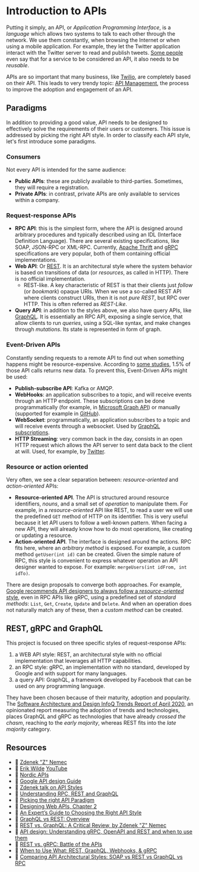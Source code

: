 # Introduction to APIs
Putting it simply, an API, or _Application Programming Interface_, is a _language_ which allows two systems to talk to each other through the network. We use them constantly, when browsing the Internet or when using a mobile application. For example, they let the Twitter application interact with the Twitter server to read and publish tweets. [Some people](https://www.youtube.com/watch?v=_nAfNxhzJy0) even say that for a service to be considered an API, it also needs to be _reusable_.

APIs are so important that many business, like [Twilio](https://www.twilio.com/), are completely based on their API. This leads to very trendy topic: [API Management](https://www.redhat.com/en/topics/api/what-is-api-management), the process to improve the adoption and engagement of an API.

## Paradigms
In addition to providing a good value, API needs to be designed to effectively solve the requirements of their users or customers. This issue is addressed by picking the right API style. In order to classify each API style, let's first introduce some paradigms.

### Consumers
Not every API is intended for the same audience:

* **Public APIs**: these are publicly available to third-parties. Sometimes, they will require a registration.
* **Private APIs**: in contrast, private APIs are only available to services within a company.

### Request-response APIs
* **RPC API**: this is the simplest form, where the API is designed around arbitrary procedures and typically described using an IDL (Interface Definition Language). There are several existing specifications, like SOAP, JSON-RPC or XML-RPC. Currently, [Apache Thrift](https://thrift.apache.org/) and [gRPC](grpc.md) specifications are very popular, both of them containing official implementations.
* **Web API**: Or [REST](rest.md). It is an architectural style where the system behavior is based on transitions of data (or _resources_, as called in HTTP). There is no official implementation.
    * REST-like. A key characteristic of REST is that their clients just _follow_ (or _bookmark_) opaque URIs. When we use a so-called REST API where clients construct URIs, then it is not _pure REST_, but RPC over HTTP. This is often referred as _REST-Like_.
* **Query API**: in addition to the styles above, we also have query APIs, like [GraphQL](graphql.md). It is essentially an RPC API, exposing a single service, that allow clients to run _queries_, using a SQL-like syntax, and make changes through _mutations_. Its state is represented in form of graph.

### Event-Driven APIs
Constantly sending requests to a remote API to find out when something happens might be resource-expensive. According to [some studies][Zapier RESTHooks.org], 1.5% of those API calls returns new data. To prevent this, Event-Driven APIs might be used:

* **Publish-subscribe API**: Kafka or AMQP.
* **WebHooks**: an application subscribes to a topic, and will receive events through an HTTP endpoint. These subscriptions can be done programmatically (for example, in [Microsoft Graph API][Microsoft Graph API subscriptions]) or manually (supported for example in [GitHub][GitHub webhooks]).
* **WebSocket**: programmatically, an application subscribes to a topic and will receive events through a websocket. Used by [GraphQL subscriptions][].
* **HTTP Streaming**: very common back in the day, consists in an open HTTP request which allows the API server to sent data back to the client at will. Used, for example, by [Twitter][Twitter API: Filtered Stream].

### Resource or action oriented
Very often, we see a clear separation between: _resource-oriented_ and _action-oriented_ APIs:

* **Resource-oriented API**. The API is structured around resource identifiers, _nouns_, and a small set of _operation_ to manipulate them. For example, in a _resource-oriented_ API like REST, to read a user we will use the predefined `GET` method of HTTP on its identifier. This is very useful because it let API users to follow a well-known pattern. When facing a new API, they will already know how to do most operations, like creating or updating a resource.
* **Action-oriented API**. The interface is designed around the actions. RPC fits here, where an _arbitrary method_ is exposed. For example, a custom method `getUser(int id)` can be created. Given the simple nature of RPC, this style is convenient to express whatever operation an API designer wanted to expose. For example: `mergeUsers(int idFrom, int idTo)`.

There are design proposals to converge both approaches. For example, [Google recommends API designers to always follow a _resource-oriented_ style][Google API design Guide: Resource Oriented Design], even in RPC APIs like gRPC, using a predefined set of _standard methods_: `List`, `Get`, `Create`, `Update` and `Delete`. And when an operation does not naturally match any of these, then a _custom method_ can be created.

## REST, gRPC and GraphQL
This project is focused on three specific styles of request-response APIs:

1. a WEB API style: REST, an architectural style with no official implementation that leverages all HTTP capabilities.
2. an RPC style: gRPC, an implementation with no standard, developed by Google and with support for many languages.
3. a query API: GraphQL, a framework developed by Facebook that can be used on any programming language.

They have been chosen because of their maturity, adoption and popularity. The [Software Architecture and Design InfoQ Trends Report of April 2020], an opinionated report measuring the adoption of trends and technologies, places GraphQL and gRPC as technologies that have already _crossed the chasm_, reaching to the _early majority_, whereas REST fits into the _late majority_ category.

## Resources

* 👤 [Zdenek "Z" Nemec](https://twitter.com/zdne)
* 👤 [Erik Wilde](https://twitter.com/dret) [YouTube](https://www.youtube.com/channel/UCDD75qoXHJSz4pv0o3WcTUw)
* 🔗 [Nordic APIs](https://nordicapis.com/)
* 🔗 [Google API design Guide](https://cloud.google.com/apis/design)
* 🔗 [Zdenek talk on API Styles](https://youtu.be/gRZbgsmDj_0)
* 🔗 [Understanding RPC, REST and GraphQL](https://apisyouwonthate.com/blog/understanding-rpc-rest-and-graphql)
* 🔗 [Picking the right API Paradigm](https://apisyouwonthate.com/blog/picking-the-right-api-paradigm)
* 📖 [Designing Web APIs, Chapter 2](https://www.oreilly.com/library/view/designing-web-apis/9781492026914/)
* 🔗 [An Expert’s Guide to Choosing the Right API Style](https://nordicapis.com/an-experts-guide-to-choosing-the-right-api-style/)
* 🔗 [GraphQL vs REST: Overview](https://phil.tech/2017/graphql-vs-rest-overview/)
* 🔗 [REST vs. GraphQL: A Critical Review, by Zdenek "Z" Nemec](https://goodapi.co/blog/rest-vs-graphql)
* 🔗 [API design: Understanding gRPC, OpenAPI and REST and when to use them](https://cloud.google.com/blog/products/api-management/understanding-grpc-openapi-and-rest-and-when-to-use-them)
* 🔗 [REST vs. gRPC: Battle of the APIs](https://code.tutsplus.com/tutorials/rest-vs-grpc-battle-of-the-apis--cms-30711)
* 🔗 [When to Use What: REST, GraphQL, Webhooks, & gRPC](https://nordicapis.com/when-to-use-what-rest-graphql-webhooks-grpc/)
* 🔗 [Comparing API Architectural Styles: SOAP vs REST vs GraphQL vs RPC](https://www.altexsoft.com/blog/soap-vs-rest-vs-graphql-vs-rpc/)

[OpenAPI]: https://swagger.io/specification/
[Google API design Guide: Resource Oriented Design]: https://cloud.google.com/apis/design/resources
[Zapier RESTHooks.org]: https://zapier.com/engineering/introducing-resthooksorg/
[Microsoft Graph API subscriptions]: https://docs.microsoft.com/en-us/graph/api/resources/webhooks?view=graph-rest-1.0
[GitHub webhooks]: https://docs.github.com/en/free-pro-team@latest/developers/webhooks-and-events/creating-webhooks
[GraphQL Subscriptions]: https://graphql.org/blog/subscriptions-in-graphql-and-relay/
[Twitter API: Filtered Stream]: https://developer.twitter.com/en/docs/twitter-api/tweets/filtered-stream/introduction
[Software Architecture and Design InfoQ Trends Report of April 2020]: https://www.infoq.com/articles/architecture-trends-2020/
